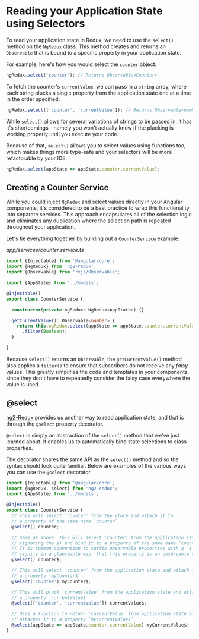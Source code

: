 # Reading your Application State using Selectors

To read your application state in Redux, we need to use the `select()` method on
the `NgRedux` class. This method creates and
returns an `Observable` that is bound to a specific property in your application
state.

For example, here's how you would select the `counter` object:

```typescript
ngRedux.select('counter'); // Returns Observable<Counter>
```

To fetch the counter's `currentValue`, we can pass in a `string` array,
where each string plucks a single property from the application state one at a
time in the order specified:

```typescript
ngRedux.select(['counter', 'currentValue']); // Returns Observable<number>
```

While `select()` allows for several variations of strings to be passed in, it
has it's shortcomings - namely you won't actually know if the plucking is
working properly until you execute your code.

Because of that, `select()` allows you to select values using functions too,
which makes things more type-safe and your selectors will be more refactorable
by your IDE.

```typescript
ngRedux.select(appState => appState.counter.currentValue);
```

## Creating a Counter Service

While you could inject `NgRedux` and select values directly in your Angular
components, it's considered to be a best practice to wrap this functionality
into separate services. This approach encapsulates all of the selection logic
and eliminates any duplication where the selection path is repeated
throughout your application.

Let's tie everything together by building out a `CounterService` example:

_app/services/counter.service.ts_
```typescript
import {Injectable} from '@angular/core';
import {NgRedux} from 'ng2-redux';
import {Observable} from 'rxjs/Observable';

import {AppState} from '../models';

@Injectable()
export class CounterService {

  constructor(private ngRedux: NgRedux<AppState>) {}

  getCurrentValue(): Observable<number> {
    return this.ngRedux.select(appState => appState.counter.currentValue)
      .filter(Boolean);
  }

}
```

Because `select()` returns an `Observable`, the `getCurrentValue()` method also
applies a `filter()` to ensure that subscribers do not receive any *falsy*
values. This greatly simplifies the code and templates in your components, since
they don't have to repeatedly consider the falsy case everywhere the value is
used.

## @select

[ng2-Redux](https://github.com/angular-redux/ng2-redux) provides us another
way to read application state, and that is through the `@select` property
decorator.

`@select` is simply an abstraction of the `select()` method that
we've just learned about. It enables us to automatically bind state selections
to class properties.

The decorator shares the same API as the `select()` method and so the syntax
should look quite familiar. Below are examples of the various ways you can use
the `@select` decorator.

```typescript
import {Injectable} from '@angular/core';
import {NgRedux, select} from 'ng2-redux';
import {AppState} from '../models';

@Injectable()
export class CounterService {
  // This will select 'counter' from the store and attach it to
  // a property of the same name `counter`
  @select() counter;

  // Same as above. This will select 'counter' from the application state
  // (ignoring the $) and bind it to a property of the same name `counter$`
  // It is common convention to suffix observable properties with a `$` to
  // signify in a glanceable way, that this property is an observable stream.
  @select() counter$;

  // This will select 'counter' from the application state and attach it to
  // a property `myCounter$`
  @select('counter') myCounter$;

  // This will pluck 'currentValue' from the application state and attach it to
  // a property `currentValue$`
  @select(['counter', 'currentValue']) currentValue$;

  // Uses a function to return 'currentValue' from application state and
  // attaches it to a property `myCurrentValue$`
  @select(appState => appState.counter.currentValue) myCurrentValue$;
}
```
